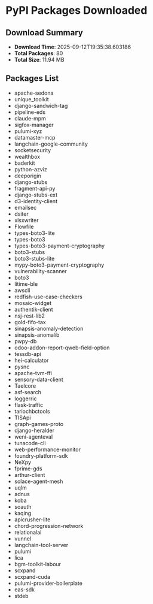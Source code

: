 # PyPI Packages Downloaded

## Download Summary
- **Download Time**: 2025-09-12T19:35:38.603186
- **Total Packages**: 80
- **Total Size**: 11.94 MB

## Packages List
- apache-sedona
- unique_toolkit
- django-sandwich-tag
- pipeline-eds
- claude-mpm
- sigfox-manager
- pulumi-xyz
- datamaster-mcp
- langchain-google-community
- socketsecurity
- wealthbox
- baderkit
- python-azviz
- deeporigin
- django-stubs
- fragment-api-py
- django-stubs-ext
- d3-identity-client
- emailsec
- dsiter
- xlsxwriter
- Flowfile
- types-boto3-lite
- types-boto3
- types-boto3-payment-cryptography
- boto3-stubs
- boto3-stubs-lite
- mypy-boto3-payment-cryptography
- vulnerability-scanner
- boto3
- litime-ble
- awscli
- redfish-use-case-checkers
- mosaic-widget
- authentik-client
- nsj-rest-lib2
- gold-fifo-tax
- sinapsis-anomaly-detection
- sinapsis-anomalib
- pwpy-db
- odoo-addon-report-qweb-field-option
- tessdb-api
- hei-calculator
- pysnc
- apache-tvm-ffi
- sensory-data-client
- Taelcore
- asf-search
- loggerric
- flask-traffic
- tariochbctools
- TISApi
- graph-games-proto
- django-heralder
- weni-agenteval
- tunacode-cli
- web-performance-monitor
- foundry-platform-sdk
- NeXpy
- fprime-gds
- arthur-client
- solace-agent-mesh
- uqlm
- adnus
- koba
- soauth
- kaqing
- apicrusher-lite
- chord-progression-network
- relationalai
- vunnel
- langchain-tool-server
- pulumi
- lica
- bgm-toolkit-labour
- scxpand
- scxpand-cuda
- pulumi-provider-boilerplate
- eas-sdk
- stdeb
